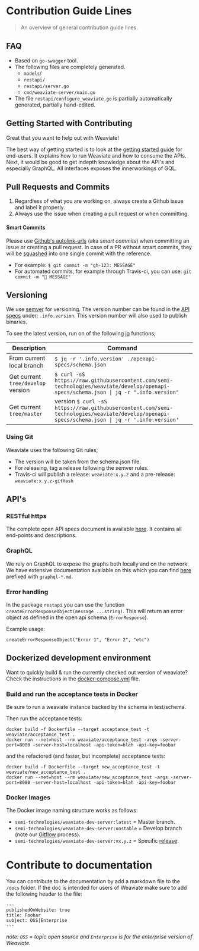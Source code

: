 # Contribution Guide Lines

> An overview of general contribution guide lines.

## FAQ

- Based on `go-swagger` tool.
- The following files are completely generated.
  - `models`/
  - `restapi/`
  - `restapi/server.go`
  - `cmd/weaviate-server/main.go`
- The file `restapi/configure_weaviate.go` is partially automatically generated, partially hand-edited.

## Getting Started with Contributing

Great that you want to help out with Weaviate!

The best way of getting started is to look at the [getting started guide](./getting-started.md) for end-users. It explains how to run Weaviate and how to consume the APIs. Next, it would be good to get indepth knowledge about the API's and especially GraphQL. All interfaces exposes the innerworkings of GQL.

## Pull Requests and Commits

1. Regardless of what you are working on, always create a Github issue and label it properly.
2. Always use the issue when creating a pull request or when committing.

#### Smart Commits

Please use [Github's autolink-urls](https://help.github.com/articles/autolinked-references-and-urls/) (aka _smart commits_) when committing an issue or creating a pull request. In case of a PR without smart commits, they will be [squashed]() into one single commit with the reference.

- For example: `$ git commit -m "gh-123: MESSAGE"`
- For automated commits, for example through Travis-ci, you can use: `git commit -m "🤖 MESSAGE"`

## Versioning

We use [semver](https://semver.org/) for versioning. The version number can be found in the [API specs](../openapi-specs/schema.json) under: `.info.version`. This version number will also used to publish binaries.

To see the latest version, run on of the following [jq](https://stedolan.github.io/jq/) functions;

| Description | Command |
| ----------- | ------- |
| From current local branch | `$ jq -r '.info.version' ./openapi-specs/schema.json` |
| Get current `tree/develop` version | `$ curl -sS https://raw.githubusercontent.com/semi-technologies/weaviate/develop/openapi-specs/schema.json \| jq -r ".info.version"` |
| Get current `tree/master` |  version `$ curl -sS https://raw.githubusercontent.com/semi-technologies/weaviate/develop/openapi-specs/schema.json \| jq -r '.info.version' ` |

### Using Git

Weaviate uses the following Git rules;
- The version will be taken from the schema.json file.
- For releasing, tag a release following the semver rules.
- Travis-ci will publish a release: `weaviate:x.y.z` and a pre-release: `weaviate:x.y.z-gitHash`

## API's

### RESTful https

The complete open API specs document is available [here](../openapi-specs/schema.json). It contains all end-points and descriptions.

### GraphQL

We rely on GraphQL to expose the graphs both locally and on the network. We have extensive documentation available on this which you can find [here](./) prefixed with `graphql-*.md`.

### Error handling

In the package `restapi` you can use the function `createErrorResponseObject(message ...string)`. This will return an error object as defined in the open api schema (`ErrorResponse`).

Example usage:

```golang
createErrorResponseObject("Error 1", "Error 2", "etc")
```

## Dockerized development environment

Want to quickly build & run the currently checked out version of weaviate?
Check the instructions in the [docker-compose.yml](../docker-compose.yml) file.

### Build and run the acceptance tests in Docker

Be sure to run a weaviate instance backed by the schema in test/schema.

Then run the acceptance tests:

```
docker build -f Dockerfile --target acceptance_test -t weaviate/acceptance_test .
docker run --net=host --rm weaviate/acceptance_test -args -server-port=8080 -server-host=localhost -api-token=blah -api-key=foobar
```

and the refactored (and faster, but incomplete) acceptance tests:

```
docker build -f Dockerfile --target new_acceptance_test -t weaviate/new_acceptance_test .
docker run --net=host --rm weaviate/new_acceptance_test -args -server-port=8080 -server-host=localhost -api-token=blah -api-key=foobar
```

### Docker Images

The Docker image naming structure works as follows:

- `semi-technologies/weaviate-dev-server:latest` = Master branch.
- `semi-technologies/weaviate-dev-server:unstable` = Develop branch (note our [Gitflow](#gitflow) process).
- `semi-technologies/weaviate-dev-server:vx.y.z` = Specific [release](https://github.com/semi-technologies/weaviate/releases).

# Contribute to documentation

You can contribute to the documentation by add a markdown file to the `/docs` folder. If the doc is intended for users of Weaviate make sure to add the following header to the file:

```
---
publishedOnWebsite: true
title: Foobar
subject: OSS|Enterprise
---
```

_note: `OSS` = topic open source and `Enterprise` is for the enterprise version of Weaviate._
